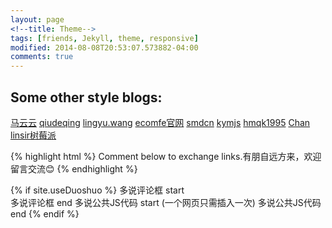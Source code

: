 ```yaml
---
layout: page
<!--title: Theme-->
tags: [friends, Jekyll, theme, responsive]
modified: 2014-08-08T20:53:07.573882-04:00
comments: true
---
```


## Some other style blogs:



<a markdown="0" target="_blank" href="http://markyun.github.io/" class="btn">马云云</a>
<a markdown="0" target="_blank" href="http://qiudeqing.com/article.html" class="btn">qiudeqing</a>
<a markdown="0" target="_blank" href="http://lingyu.wang/#/category/JS技术" class="btn">lingyu.wang</a>
<a markdown="0" target="_blank" href="http://ecomfe.github.io/" class="btn">ecomfe官网</a>
<a markdown="0" target="_blank" href="http://blog.smdcn.net/" class="btn">smdcn</a>
<a markdown="0" target="_blank" href="http://kymjs.com/" class="btn">kymjs</a>
<a markdown="0" target="_blank" href="http://hmqk1995.github.io/" class="btn">hmqk1995</a>
<a markdown="0" target="_blank" href="https://jincan39.github.io" class="btn btn-info">Chan</a>
<a markdown="0" target="_blank" href="http://linsir.org/" class="btn btn-info">linsir树莓派</a>



{% highlight html %}
Comment below to exchange links.有朋自远方来，欢迎留言交流😊
{% endhighlight %}

<!--<a markdown="0" href="{{ site.url }}/theme-setup" class="btn">Install Minimal Mistakes Theme</a>-->


<!--## Buttons-->

<!--黑<div markdown="0"><a href="#" class="btn">Primary Button</a></div>-->
<!--绿<div markdown="0"><a href="#" class="btn btn-success">Success Button</a></div>-->
<!--黄<div markdown="0"><a href="#" class="btn btn-warning">Warning Button</a></div>-->
<!--红<div markdown="0"><a href="#" class="btn btn-danger">Danger Button</a></div>-->
<!--蓝<div markdown="0"><a href="#" class="btn btn-info">Info Button</a></div>-->

  



<div>
{% if site.useDuoshuo %}
<!--{% if site.owner.duoshuo-shortname %}-->
 多说评论框 start 
    <div class="comment">
        <div class="ds-thread" data-thread-key="{{page.id}}" data-title="{{page.title}}" data-url="{{site.url}}/friends/"></div>
    </div>
 多说评论框 end 
 多说公共JS代码 start (一个网页只需插入一次) 
<script type="text/javascript">
var duoshuoQuery = {short_name:"jincan39"};
    (function() {
        var ds = document.createElement('script');
        ds.type = 'text/javascript';ds.async = true;
        ds.src = (document.location.protocol == 'https:' ? 'https:' : 'http:') + '//static.duoshuo.com/embed.js';
        ds.charset = 'UTF-8';
        (document.getElementsByTagName('head')[0]
         || document.getElementsByTagName('body')[0]).appendChild(ds);
    })();
</script>
 多说公共JS代码 end 
{% endif %}
</div>

